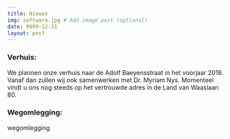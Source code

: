 ```yaml
---
title: Nieuws
img: software.jpg # Add image post (optional)
date: 9999-12-31
layout: post
---
```


### Verhuis:

We plannen onze verhuis naar de Adolf Baeyensstraat in het voorjaar 2018. Vanaf dan zullen wij ook samenwerken met Dr. Myriam Nys. Momenteel vindt u ons nog steeds op het vertrouwde adres in de Land van Waaslaan 80.


### Wegomlegging:

wegomlegging



